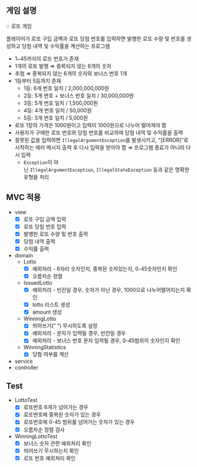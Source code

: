 ## 게임 설명

<aside>
💡 로또 게임

플레이어가 로또 구입 금액과 로또 당첨 번호를 입력하면 발행한 로또 수량 및 번호를 생성하고 당첨 내역 및 수익률을 계산하는 프로그램

</aside>

- 1~45까지의 로또 번호가 존재
- 1개의 로또 발행 ⇒ 중복되지 않는 6개의 숫자
- 추첨 ⇒ 중복되지 않는 6개의 숫자와 보너스 번호 1개
- 1등부터 5등까지 존재
    - 1등: 6개 번호 일치 / 2,000,000,000원
    - 2등: 5개 번호 + 보너스 번호 일치 / 30,000,000원
    - 3등: 5개 번호 일치 / 1,500,000원
    - 4등: 4개 번호 일치 / 50,000원
    - 5등: 3개 번호 일치 / 5,000원
- 로또 1장의 가격은 1000원이고 입력이 1000원으로 나누어 떨어져야 함
- 사용자가 구매한 로또 번호와 당첨 번호를 비교하여 당첨 내역 및 수익률을 출력
- 잘못된 값을 입력하면 `IllegalArgumentException`를 발생시키고, “[ERROR]”로 시작하는 에러 메시지 출력 후 다시 입력을 받아야 함 ⇒ 프로그램 종료가 아니라 다시 입력
    - `Exception`이 아닌 `IllegalArgumentException`, `IllegalStateException` 등과 같은 명확한 유형을 처리

## MVC 적용

- view
  - [x]  로또 구입 금액 입력
  - [x]  로또 당첨 번호 입력
  - [x]  발행한 로또 수량 및 번호 출력
  - [x]  당첨 내역 출력
  - [x]  수익률 출력
- domain
  - Lotto
    - [x]  예외처리 - 6자리 숫자인지, 중복된 숫자있는지, 0-45숫자인지 확인
    - [x]  오름차순 정렬
  - IssuedLotto
    - [x]  예외처리 - 빈칸일 경우, 숫자가 아닌 경우, 1000으로 나누어떨어지는지 확인
    - [x]  lotto 리스트 생성
    - [x]  amount 생성
  - WinningLotto
    - [x]  띄어쓰기(” ”) 무시하도록 설정
    - [x]  예외처리 - 문자가 입력될 경우, 빈칸일 경우
    - [x]  예외처리 - 보너스 번호 문자 입력될 경우, 0-45범위의 숫자인지 확인
  - WinningStatistics
    - [x]  당첨 여부를 계산
- service
- controller

## Test

- LottoTest
  - [x]  로또번호 6개가 넘어가는 경우
  - [x]  로또번호에 중복된 숫자가 있는 경우
  - [x]  로또번호에 0-45 범위를 넘어가는 숫자가 있는 경우
  - [x]  오름차순 정렬 검사
- WinningLottoTest
  - [x]  보너스 숫자 관련 예외처리 확인
  - [x]  띄어쓰기 무시하는지 확인
  - [x]  로또 번호 예외처리 확인